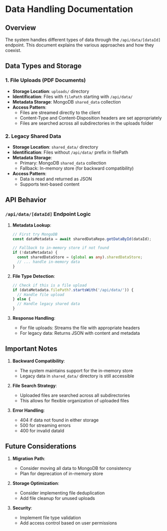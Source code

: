 # Data Handling Documentation

## Overview
The system handles different types of data through the `/api/data/[dataId]` endpoint. This document explains the various approaches and how they coexist.

## Data Types and Storage

### 1. File Uploads (PDF Documents)
- **Storage Location**: `uploads/` directory
- **Identification**: Files with `filePath` starting with `/api/data/`
- **Metadata Storage**: MongoDB `shared_data` collection
- **Access Pattern**: 
  - Files are streamed directly to the client
  - Content-Type and Content-Disposition headers are set appropriately
  - Files are searched across all subdirectories in the uploads folder

### 2. Legacy Shared Data
- **Storage Location**: `shared_data/` directory
- **Identification**: Files without `/api/data/` prefix in filePath
- **Metadata Storage**: 
  - Primary: MongoDB `shared_data` collection
  - Fallback: In-memory store (for backward compatibility)
- **Access Pattern**: 
  - Data is read and returned as JSON
  - Supports text-based content

## API Behavior

### `/api/data/[dataId]` Endpoint Logic

1. **Metadata Lookup**:
   ```typescript
   // First try MongoDB
   const dataMetadata = await sharedDataRepo.getDataById(dataId);
   
   // Fallback to in-memory store if not found
   if (!dataMetadata) {
     const sharedDataStore = (global as any).sharedDataStore;
     // ... handle in-memory data
   }
   ```

2. **File Type Detection**:
   ```typescript
   // Check if this is a file upload
   if (dataMetadata.filePath?.startsWith('/api/data/')) {
     // Handle file upload
   } else {
     // Handle legacy shared data
   }
   ```

3. **Response Handling**:
   - For file uploads: Streams the file with appropriate headers
   - For legacy data: Returns JSON with content and metadata

## Important Notes

1. **Backward Compatibility**:
   - The system maintains support for the in-memory store
   - Legacy data in `shared_data/` directory is still accessible

2. **File Search Strategy**:
   - Uploaded files are searched across all subdirectories
   - This allows for flexible organization of uploaded files

3. **Error Handling**:
   - 404 if data not found in either storage
   - 500 for streaming errors
   - 400 for invalid dataId

## Future Considerations

1. **Migration Path**:
   - Consider moving all data to MongoDB for consistency
   - Plan for deprecation of in-memory store

2. **Storage Optimization**:
   - Consider implementing file deduplication
   - Add file cleanup for unused uploads

3. **Security**:
   - Implement file type validation
   - Add access control based on user permissions 